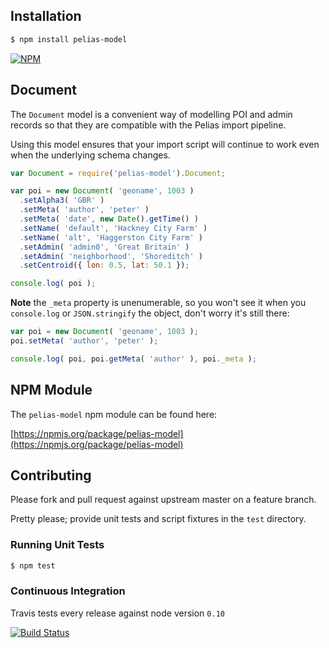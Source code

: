 ## Installation

```bash
$ npm install pelias-model
```

[![NPM](https://nodei.co/npm/pelias-model.png?downloads=true&stars=true)](https://nodei.co/npm/pelias-model)

## Document

The `Document` model is a convenient way of modelling POI and admin records so that they are compatible with the Pelias import pipeline.

Using this model ensures that your import script will continue to work even when the underlying schema changes.

```javascript
var Document = require('pelias-model').Document;

var poi = new Document( 'geoname', 1003 )
  .setAlpha3( 'GBR' )
  .setMeta( 'author', 'peter' )
  .setMeta( 'date', new Date().getTime() )
  .setName( 'default', 'Hackney City Farm' )
  .setName( 'alt', 'Haggerston City Farm' )
  .setAdmin( 'admin0', 'Great Britain' )
  .setAdmin( 'neighborhood', 'Shoreditch' )
  .setCentroid({ lon: 0.5, lat: 50.1 });

console.log( poi );
```

**Note** the `_meta` property is unenumerable, so you won't see it when you `console.log` or `JSON.stringify` the object, don't worry it's still there:

```javascript
var poi = new Document( 'geoname', 1003 );
poi.setMeta( 'author', 'peter' );

console.log( poi, poi.getMeta( 'author' ), poi._meta );
```

## NPM Module

The `pelias-model` npm module can be found here:

[https://npmjs.org/package/pelias-model](https://npmjs.org/package/pelias-model)

## Contributing

Please fork and pull request against upstream master on a feature branch.

Pretty please; provide unit tests and script fixtures in the `test` directory.

### Running Unit Tests

```bash
$ npm test
```

### Continuous Integration

Travis tests every release against node version `0.10`

[![Build Status](https://travis-ci.org/pelias/document.png?branch=master)](https://travis-ci.org/pelias/document)